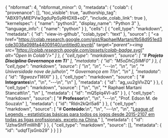 {
  "nbformat": 4,
  "nbformat_minor": 0,
  "metadata": {
    "colab": {
      "provenance": [],
      "toc_visible": true,
      "authorship_tag": "ABX9TyMlEPVw3gduPpSyRHDXB+oD",
      "include_colab_link": true
    },
    "kernelspec": {
      "name": "python3",
      "display_name": "Python 3"
    },
    "language_info": {
      "name": "python"
    }
  },
  "cells": [
    {
      "cell_type": "markdown",
      "metadata": {
        "id": "view-in-github",
        "colab_type": "text"
      },
      "source": [
        "<a href=\"https://colab.research.google.com/gist/RaphaelMartani/fb58d951ed3cde3038a098fa44009140/untitled0.ipynb\" target=\"_parent\"><img src=\"https://colab.research.google.com/assets/colab-badge.svg\" alt=\"Open In Colab\"/></a>"
      ]
    },
    {
      "cell_type": "markdown",
      "source": [
        "# **Projeto Disciplina Governança em TI**"
      ],
      "metadata": {
        "id": "M5oDhCj5lMF0"
      }
    },
    {
      "cell_type": "markdown",
      "source": [
        "\n",
        "\n",
        "---\n",
        "\n",
        "\n",
        "*   Universidade nove de julho\n",
        "*   Governança em TI\n",
        "\n"
      ],
      "metadata": {
        "id": "8gwozvTWlXl_"
      }
    },
    {
      "cell_type": "markdown",
      "source": [
        "# **Integrantes**\n",
        "\n",
        "---\n",
        "\n"
      ],
      "metadata": {
        "id": "ag_uu2gVlvZQ"
      }
    },
    {
      "cell_type": "markdown",
      "source": [
        "\n",
        "\n",
        "*   Raphael Martani Stancatti\n",
        "\n"
      ],
      "metadata": {
        "id": "mQ5plq4Vl-aS"
      }
    },
    {
      "cell_type": "markdown",
      "source": [
        "# **Professor**\n",
        "\n",
        "---\n",
        "Prof. Edson M. de Souza\n"
      ],
      "metadata": {
        "id": "Rldn2kQrl5a6"
      }
    },
    {
      "cell_type": "markdown",
      "source": [
        "# **Conteúdo:**\n",
        "\n",
        "---\n",
        "\n",
        "[League of Legends - estatísticas básicas para todos os jogos desde 2015-2107 em todas as ligas profissionais, exceto na China.](https://www.kaggle.com/datasets/chuckephron/leagueoflegends)"
      ],
      "metadata": {
        "id": "JzhwShfFmWhB"
      }
    },
    {
      "cell_type": "markdown",
      "source": [],
      "metadata": {
        "id": "udqfTjsGnb29"
      }
    }
  ]
}
